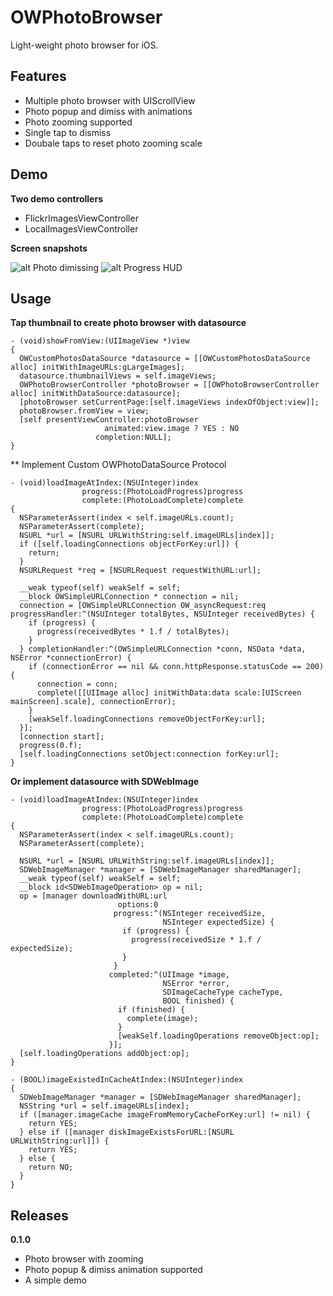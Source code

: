 OWPhotoBrowser
==============

Light-weight photo browser for iOS.



Features
--------
* Multiple photo browser with UIScrollView
* Photo  popup and dimiss with animations
* Photo zooming supported
* Single tap to dismiss
* Doubale taps to reset photo zooming scale

Demo
----
**Two demo controllers**

* FlickrImagesViewController
* LocalImagesViewController 

**Screen snapshots**

![alt Photo dimissing](https://raw.github.com/tonycn/OWPhotoBrowser/master/PhotoBrowserDemo/snapshots/snapshot-1.jpg)
![alt Progress HUD](https://raw.github.com/tonycn/OWPhotoBrowser/master/PhotoBrowserDemo/snapshots/snapshot-2.jpg)


Usage
-----
**Tap thumbnail to create photo browser with datasource**

    - (void)showFromView:(UIImageView *)view
    {
      OWCustomPhotosDataSource *datasource = [[OWCustomPhotosDataSource alloc] initWithImageURLs:gLargeImages];
      datasource.thumbnailViews = self.imageViews;
      OWPhotoBrowserController *photoBrowser = [[OWPhotoBrowserController alloc] initWithDataSource:datasource];
      [photoBrowser setCurrentPage:[self.imageViews indexOfObject:view]];
      photoBrowser.fromView = view;
      [self presentViewController:photoBrowser
                         animated:view.image ? YES : NO
                       completion:NULL];
    }

** Implement Custom OWPhotoDataSource Protocol 

    - (void)loadImageAtIndex:(NSUInteger)index
                    progress:(PhotoLoadProgress)progress
                    complete:(PhotoLoadComplete)complete
    {
      NSParameterAssert(index < self.imageURLs.count);
      NSParameterAssert(complete);
      NSURL *url = [NSURL URLWithString:self.imageURLs[index]];
      if ([self.loadingConnections objectForKey:url]) {
        return;
      }
      NSURLRequest *req = [NSURLRequest requestWithURL:url];

      __weak typeof(self) weakSelf = self;
      __block OWSimpleURLConnection * connection = nil;
      connection = [OWSimpleURLConnection OW_asyncRequest:req progressHandler:^(NSUInteger totalBytes, NSUInteger receivedBytes) {
        if (progress) {
          progress(receivedBytes * 1.f / totalBytes);
        }
      } completionHandler:^(OWSimpleURLConnection *conn, NSData *data, NSError *connectionError) {
        if (connectionError == nil && conn.httpResponse.statusCode == 200) {
          connection = conn;
          complete([[UIImage alloc] initWithData:data scale:[UIScreen mainScreen].scale], connectionError);
        }
        [weakSelf.loadingConnections removeObjectForKey:url];
      }];
      [connection start];
      progress(0.f);
      [self.loadingConnections setObject:connection forKey:url];
    }

**Or implement datasource with SDWebImage**

    - (void)loadImageAtIndex:(NSUInteger)index
                    progress:(PhotoLoadProgress)progress
                    complete:(PhotoLoadComplete)complete
    {
      NSParameterAssert(index < self.imageURLs.count);
      NSParameterAssert(complete);

      NSURL *url = [NSURL URLWithString:self.imageURLs[index]];
      SDWebImageManager *manager = [SDWebImageManager sharedManager];
      __weak typeof(self) weakSelf = self;
      __block id<SDWebImageOperation> op = nil;
      op = [manager downloadWithURL:url
                            options:0
                           progress:^(NSInteger receivedSize,
                                      NSInteger expectedSize) {
                             if (progress) {
                               progress(receivedSize * 1.f / expectedSize);
                             }
                           }
                          completed:^(UIImage *image,
                                      NSError *error,
                                      SDImageCacheType cacheType,
                                      BOOL finished) {
                            if (finished) {
                              complete(image);
                            }
                            [weakSelf.loadingOperations removeObject:op];
                          }];
      [self.loadingOperations addObject:op];
    }

    - (BOOL)imageExistedInCacheAtIndex:(NSUInteger)index
    {
      SDWebImageManager *manager = [SDWebImageManager sharedManager];
      NSString *url = self.imageURLs[index];
      if ([manager.imageCache imageFromMemoryCacheForKey:url] != nil) {
        return YES;
      } else if ([manager diskImageExistsForURL:[NSURL URLWithString:url]]) {
        return YES;
      } else {
        return NO;
      }
    }


Releases
--------
**0.1.0**

* Photo browser with zooming
* Photo popup & dimiss animation supported
* A simple demo